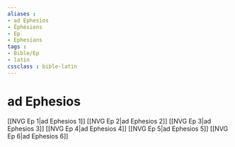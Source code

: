 ```yaml
---
aliases : 
- ad Ephesios
- Éphésiens
- Ep
- Ephesians
tags : 
- Bible/Ep
- latin
cssclass : bible-latin
---
```


# ad Ephesios

[[NVG Ep 1|ad Ephesios 1]]
[[NVG Ep 2|ad Ephesios 2]]
[[NVG Ep 3|ad Ephesios 3]]
[[NVG Ep 4|ad Ephesios 4]]
[[NVG Ep 5|ad Ephesios 5]]
[[NVG Ep 6|ad Ephesios 6]]
